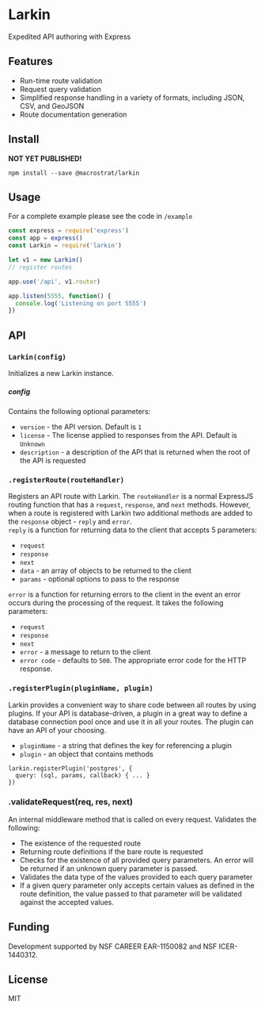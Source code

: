# Larkin  
Expedited API authoring with Express

## Features
+ Run-time route validation
+ Request query validation
+ Simplified response handling in a variety of formats, including JSON, CSV, and GeoJSON
+ Route documentation generation


## Install  

**NOT YET PUBLISHED!**
````
npm install --save @macrostrat/larkin
````

## Usage  
For a complete example please see the code in `/example`

````javascript
const express = require('express')
const app = express()
const Larkin = require('larkin')

let v1 = new Larkin()
// register routes

app.use('/api', v1.router)

app.listen(5555, function() {
  console.log('Listening on port 5555')
})
````

## API

### `Larkin(config)`  
Initializes a new Larkin instance.

##### config
Contains the following optional parameters:
+ `version` - the API version. Default is `1`
+ `license` - The license applied to responses from the API. Default is `Unknown`
+ `description` - a description of the API that is returned when the root of the API is requested

### `.registerRoute(routeHandler)`
Registers an API route with Larkin. The `routeHandler` is a normal ExpressJS routing function that has a `request`, `response`, and `next` methods. However, when a route is registered with Larkin two additional methods are added to the `response` object - `reply` and `error`.  
`reply` is a function for returning data to the client that accepts 5 parameters:
+ `request`
+ `response`
+ `next`
+ `data` - an array of objects to be returned to the client
+ `params` - optional options to pass to the response

`error` is a function for returning errors to the client in the event an error occurs during the processing of the request. It takes the following parameters:  
+ `request`
+ `response`
+ `next`
+ `error` - a message to return to the client
+ `error code` - defaults to `500`. The appropriate error code for the HTTP response.

### `.registerPlugin(pluginName, plugin) ` 
Larkin provides a convenient way to share code between all routes by using plugins. If your API is database-driven, a plugin in a great way to define a database connection pool once and use it in all your routes. The plugin can have an API of your choosing.

+ `pluginName` - a string that defines the key for referencing a plugin
+ `plugin` - an object that contains methods

````
larkin.registerPlugin('postgres', {
  query: (sql, params, callback) { ... }
})

````

### .validateRequest(req, res, next)
An internal middleware method that is called on every request. Validates the following:
+ The existence of the requested route
+ Returning route definitions if the bare route is requested
+ Checks for the existence of all provided query parameters. An error will be returned if an unknown query parameter is passed.
+ Validates the data type of the values provided to each query parameter
+ If a given query parameter only accepts certain values as defined in the route definition, the value passed to that parameter will be validated against the accepted values.



## Funding  
Development supported by NSF CAREER EAR-1150082 and NSF ICER-1440312.

## License  
MIT
